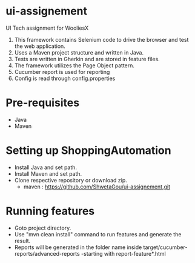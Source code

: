 # ui-assignement
UI Tech assignment for WooliesX


1. This framework contains Selenium code to drive the browser and test the web application.
2. Uses a Maven project structure and written in Java.
3. Tests are written in Gherkin and are stored in feature files.
4. The framework utilizes the Page Object pattern.
5. Cucumber report is used for reporting
6. Config is read through config.properties


# Pre-requisites
- Java
- Maven
  
# Setting up ShoppingAutomation
- Install Java and set path.
- Install Maven and set path.
- Clone respective repository or download zip.
	- maven : https://github.com/ShwetaGou/ui-assignement.git

# Running features
- Goto project directory.
- Use "mvn clean install" command to run features and generate the result.
- Reports will be generated in the folder name inside target/cucumber-reports/advanced-reports -starting with  report-feature*.html